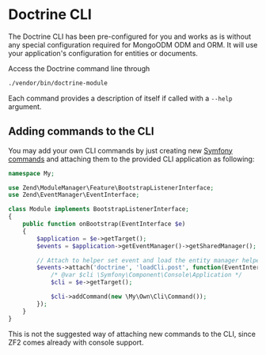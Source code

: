 # Doctrine CLI
The Doctrine CLI has been pre-configured for you and works as is without any special configuration 
required for MongoODM ODM and ORM. It will use your application's configuration for
entities or documents.

Access the Doctrine command line through

```sh
./vendor/bin/doctrine-module
```

Each command provides a description of itself if called with a `--help` argument.

## Adding commands to the CLI

You may add your own CLI commands by just creating new 
[Symfony commands](http://symfony.com/doc/current/cookbook/console/console_command.html)
and attaching them to the provided CLI application as following:


```php
namespace My;

use Zend\ModuleManager\Feature\BootstrapListenerInterface;
use Zend\EventManager\EventInterface;

class Module implements BootstrapListenerInterface;
{
    public function onBootstrap(EventInterface $e)
    {
        $application = $e->getTarget();
        $events = $application->getEventManager()->getSharedManager();

        // Attach to helper set event and load the entity manager helper.
        $events->attach('doctrine', 'loadCli.post', function(EventInterface $e) {
            /* @var $cli \Symfony\Component\Console\Application */
            $cli = $e->getTarget();

            $cli->addCommand(new \My\Own\Cli\Command());
        });
    }
}
```

This is not the suggested way of attaching new commands to the CLI, since ZF2 comes
already with console support.